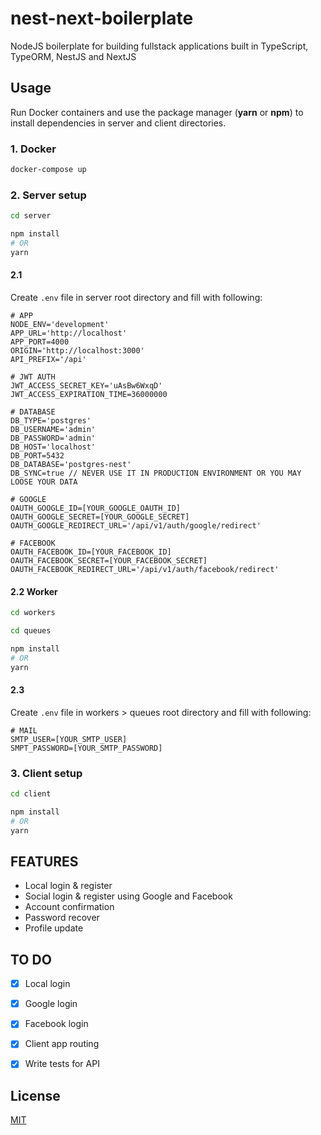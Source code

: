 # nest-next-boilerplate

NodeJS boilerplate for building fullstack applications built in TypeScript, TypeORM, NestJS and NextJS

## Usage

Run Docker containers and use the package manager (**yarn** or **npm**) to install dependencies in server and client directories.

### 1. Docker
```bash
docker-compose up 
```

### 2. Server setup
```bash
cd server 
```
```bash
npm install 
# OR 
yarn
```

####  2.1
Create ``.env`` file in server root directory and fill with following:

```code
# APP
NODE_ENV='development'
APP_URL='http://localhost'
APP_PORT=4000
ORIGIN='http://localhost:3000'
API_PREFIX='/api'

# JWT AUTH
JWT_ACCESS_SECRET_KEY='uAsBw6WxqD'
JWT_ACCESS_EXPIRATION_TIME=36000000

# DATABASE
DB_TYPE='postgres'
DB_USERNAME='admin'
DB_PASSWORD='admin'
DB_HOST='localhost'
DB_PORT=5432
DB_DATABASE='postgres-nest'
DB_SYNC=true // NEVER USE IT IN PRODUCTION ENVIRONMENT OR YOU MAY LOOSE YOUR DATA

# GOOGLE
OAUTH_GOOGLE_ID=[YOUR_GOOGLE_OAUTH_ID]
OAUTH_GOOGLE_SECRET=[YOUR_GOOGLE_SECRET]
OAUTH_GOOGLE_REDIRECT_URL='/api/v1/auth/google/redirect'

# FACEBOOK
OAUTH_FACEBOOK_ID=[YOUR_FACEBOOK_ID]
OAUTH_FACEBOOK_SECRET=[YOUR_FACEBOOK_SECRET]
OAUTH_FACEBOOK_REDIRECT_URL='/api/v1/auth/facebook/redirect'
``` 

#### 2.2 Worker
```bash
cd workers 
```
```bash
cd queues 
```
```bash
npm install 
# OR 
yarn
```

####  2.3
Create ``.env`` file in workers > queues root directory and fill with following:

```code
# MAIL
SMTP_USER=[YOUR_SMTP_USER]
SMPT_PASSWORD=[YOUR_SMTP_PASSWORD]
``` 


### 3. Client setup
```bash
cd client 
```
```bash
npm install 
# OR 
yarn
```

## FEATURES
- Local login & register
- Social login & register using Google and Facebook
- Account confirmation
- Password recover
- Profile update

## TO DO
- [x] Local login
- [x] Google login
- [x] Facebook login
- [x] Client app routing
- [x] Write tests for API


## License
[MIT](https://choosealicense.com/licenses/mit/)
